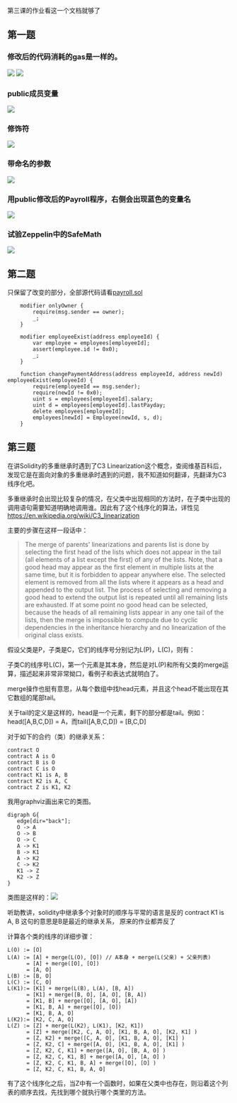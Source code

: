 第三课的作业看这一个文档就够了

## 第一题
### 修改后的代码消耗的gas是一样的。
![](remix-calculateRunway.jpg)
![](remix-calculateRunway2.jpg)

### public成员变量
![](remix-public.jpg)

### 修饰符
![](remix-modifier.jpg)

### 带命名的参数
![](remix-naming-parameter.jpg)

### 用public修改后的Payroll程序，右侧会出现蓝色的变量名
![](remix-public-member-variable.jpg)

### 试验Zeppelin中的SafeMath
![](remix-safemath.jpg)


## 第二题
只保留了改变的部分，全部源代码请看[payroll.sol](payroll.sol)
```
    modifier onlyOwner {
        require(msg.sender == owner);
        _;
    }
    
    modifier employeeExist(address employeeId) {
        var employee = employees[employeeId];
        assert(employee.id != 0x0);
        _;
    }
    
    function changePaymentAddress(address employeeId, address newId) employeeExist(employeeId) {
        require(employeeId == msg.sender);
        require(newId != 0x0);
        uint s = employees[employeeId].salary;
        uint d = employees[employeeId].lastPayday;
        delete employees[employeeId];
        employees[newId] = Employee(newId, s, d);
    }
```

## 第三题

在讲Solidity的多重继承时遇到了C3 Linearization这个概念，查阅维基百科后，发现它是在面向对象的多重继承时遇到的问题，我不知道如何翻译，先翻译为C3线序化吧。

多重继承时会出现比较复杂的情况，在父类中出现相同的方法时，在子类中出现的调用语句需要知道明确地调用谁。因此有了这个线序化的算法，详性见 https://en.wikipedia.org/wiki/C3_linearization

主要的步骤在这样一段话中：

> The merge of parents' linearizations and parents list is done by selecting the first head of the lists which does not appear in the tail (all elements of a list except the first) of any of the lists. Note, that a good head may appear as the first element in multiple lists at the same time, but it is forbidden to appear anywhere else. The selected element is removed from all the lists where it appears as a head and appended to the output list. The process of selecting and removing a good head to extend the output list is repeated until all remaining lists are exhausted. If at some point no good head can be selected, because the heads of all remaining lists appear in any one tail of the lists, then the merge is impossible to compute due to cyclic dependencies in the inheritance hierarchy and no linearization of the original class exists.

假设父类是P，子类是C，它们的线序号分别记为L(P)，L(C)，则有：

子类C的线序号L(C)，第一个元素是其本身，然后是对L(P)和所有父类的merge运算，描述起来非常非常拗口，看例子和表达式就明白了。

merge操作也挺有意思，从每个数组中找head元素，并且这个head不能出现在其它数组的尾部tail。

关于tail的定义是这样的，head是一个元素，剩下的部分都是tail。例如：head([A,B,C,D]) = A，而tail([A,B,C,D]) = [B,C,D]

对于如下的合约（类）的继承关系：
```
contract O
contract A is O
contract B is O
contract C is O
contract K1 is A, B
contract K2 is A, C
contract Z is K1, K2
```
我用graphviz画出来它的类图。
```
digraph G{
   edge[dir="back"];
   O -> A
   O -> B
   O -> C
   A -> K1
   B -> K1
   A -> K2
   C -> K2
   K1 -> Z
   K2 -> Z
}
```
类图是这样的：![](https://steemitimages.com/0x0/https://steemitimages.com/DQmeCHD1ed2yahJp5ScXG9Xuh2ZjKSArs6hvmi5hPDgoKAW/c3-linearization.png)

听助教讲，solidity中继承多个对象时的顺序与平常的语言是反的
contract K1 is A, B
这句的意思是B是最近的继承关系， 原来的作业都弄反了


计算各个类的线序的详细步骤：
```
L(O) := [O]  
L(A) := [A] + merge(L(O), [O]) // A本身 + merge(L(父亲) + 父亲列表)
      = [A] + merge([O], [O])
      = [A, O]  
L(B) := [B, O]
L(C) := [C, O]
L(K1):= [K1] + merge(L(B), L(A), [B, A])
      = [K1] + merge([B, O], [A, O], [B, A])
      = [K1, B] + merge([O], [A, O], [A])
      = [K1, B, A] + merge([O], [O])
      = [K1, B, A, O] 
L(K2):= [K2, C, A, O] 
L(Z) := [Z] + merge(L(K2), L(K1), [K2, K1])
      = [Z] + merge([K2, C, A, O], [K1, B, A, O], [K2, K1] )
      = [Z, K2] + merge([C, A, O], [K1, B, A, O], [K1] )
      = [Z, K2, C] + merge([A, O], [K1, B, A, O], [K1] )
      = [Z, K2, C, K1] + merge([A, O], [B, A, O] )
      = [Z, K2, C, K1, B] + merge([A, O], [A, O] )
      = [Z, K2, C, K1, B, A] + merge([O], [O] )
      = [Z, K2, C, K1, B, A, O]
```
有了这个线序化之后，当Z中有一个函数时，如果在父类中也存在，则沿着这个列表的顺序去找，先找到哪个就执行哪个类里的方法。
